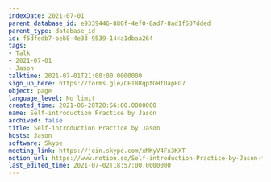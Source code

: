 ```yaml
---
indexDate: 2021-07-01
parent_database_id: e9339446-880f-4ef0-8ad7-8ad1f507dded
parent_type: database_id
id: f5dfedb7-beb8-4e33-9539-144a1dbaa264
tags:
- Talk
- 2021-07-01
- Jason
talktime: 2021-07-01T21:00:00.0000000
sign_up_here: https://forms.gle/CET8RqptGHtUapEG7
object: page
language_level: No limit
created_time: 2021-06-28T20:56:00.0000000
name: Self-introduction Practice by Jason
archived: false
title: Self-introduction Practice by Jason
hosts: Jason
software: Skype
meeting_link: https://join.skype.com/xMKyV4Fx3KXT
notion_url: https://www.notion.so/Self-introduction-Practice-by-Jason-f5dfedb7beb84e339539144a1dbaa264
last_edited_time: 2021-07-02T18:57:00.0000000
---
```







